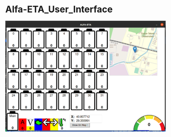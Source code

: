 # Alfa-ETA_User_Interface
![alt text](https://github.com/baransolmaz/Alfa-ETA_User_Interface/blob/15Subat/Current/10.png)
